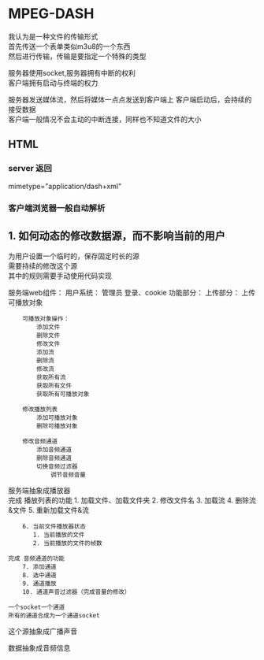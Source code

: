 # MPEG-DASH

我认为是一种文件的传输形式  
首先传送一个表单类似m3u8的一个东西   
然后进行传输，传输是要指定一个特殊的类型  

服务器使用socket,服务器拥有中断的权利  
客户端拥有启动与终端的权力  

服务器发送媒体流，然后将媒体一点点发送到客户端上
客户端启动后，会持续的接受数据  
客户端一般情况不会主动的中断连接，同样也不知道文件的大小  


## HTML
### server 返回 
mimetype="application/dash+xml"

### 客户端浏览器一般自动解析

## 1. 如何动态的修改数据源，而不影响当前的用户
为用户设置一个临时的，保存固定时长的源  
需要持续的修改这个源  
其中的规则需要手动使用代码实现  


服务端web组件：
    用户系统：
        管理员
        登录、cookie
    功能部分：
        上传部分：
            上传可播放对象
            
        可播放对象操作：
            添加文件
            删除文件
            修改文件
            添加流
            删除流
            修改流
            获取所有流
            获取所有文件
            获取所有可播放对象
        
        修改播放列表
            添加可播放对象
            删除可播放对象
            
        修改音频通道
            添加音频通道
            删除音频通道
            切换音频过滤器
                调节音频音量

服务端抽象成播放器  
    完成 播放列表的功能
        1. 加载文件、加载文件夹
        2. 修改文件名
        3. 加载流
        4. 删除流&文件
        5. 重新加载文件&流

        6. 当前文件播放器状态
           1. 当前播放的文件
           2. 当前播放的文件的帧数
        
    完成 音频通道的功能
        7. 添加通道
        8. 选中通道
        9. 通道播放
        10. 通道声音过滤器（完成音量的修改）
   
    一个socket一个通道
    所有的通道合成为一个通道socket

这个源抽象成广播声音  

数据抽象成音频信息  

